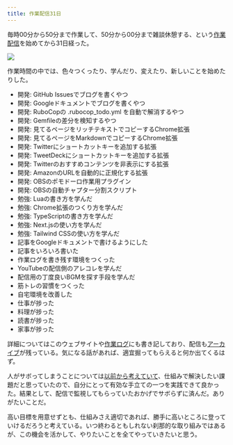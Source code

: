 ```yaml
---
title: 作業配信31日
---
```

毎時00分から50分まで作業して、50分から00分まで雑談休憩する、という[作業配信](https://www.youtube.com/c/r7kamura)を始めてから31日経った。

![](https://lh3.googleusercontent.com/docs/ADP-6oFdJImr-os1UkCvNMraUFWOaxfwH9-HZNFIIdrxeQqlz6LIqrXdeG-80jyFQZuzlLJdOWyuDpxWm6G716wiliQKpLhvT8E1CfoZXAmlbyy7c4fdApOFM93jckqC1RROpThIyDK6IbdVK31bLb0lMy-sz83fryXwnrjgw1oHdiz3OHkTg8z8_khWZ2MROIq1LpQVL7Xi0oS_o0AJJvagRIPJZiTXWf4SbxIz8LEMpiU7FBgX8wYlEvTwAQd-25XQSEOQJfpem4JTUqYUTyT5YWmyFSpLQNHkWzYzIH3G0ZfsYfgmeaHxMYO8DB1F2kdEaP9oHmhePFDVKHOGaOlcXIr70Kz_7DhqnVncEmPMEXM8O5kxFwAXwR6RqdP3NoAx4swildjSh3461QaTORjP0-aPtbj0O4AQBRTRr9tR5aqZayUkuhh12mUvkYB2FhsFFAKEc5JZ5KXkPT6-NYFZk1BEYKC2dPwbHbUdzJY9hqa05kAgNajigyybZ45hGTS9-WmG594XXn0qtELD1FJhYOlTfOVSuhfrFyyneG-xiQ_FDddUHL2l3RhZYOOD5BGEgGZoqRwoRfXWrOLcaIa9wzQlqnzx7BHpcOa9vq0qePIPzMS6JfN3MmsZw4cxIgc2mAGTEk_2IGYOVDc73poEfIpJIuAhUUkJjgn-MViv3eDoJldN3qaypFkrO435KPYLU3F43Gu6CJrSPrhwQkP84Ho2ZmCA9P_bijjJZCWtWJxX38LzchuWBZEXtFLWURhDTq_Seq_mbN8aPFHzRa0UZ4Vs3-KzMBOJorO0-HC-yWvC5kiTSFmpO_nlt17qWpS3e7iTOyvpyAu8B9zkeqge9URSerEuUWKM54RSHFfQhPqc5z-Ygcgi8IInzXu7B5-jCUisXyacVmcBoGlAUx4foyhzAY_6NphGof1EHBoIwFA1_0LXdoRbhPyik6eCEggWUziTjIuWWxjxUXUqIQle2ddFwFXlnz48IAGyPugl_CGHnzQnY3MShPeX7AiiDV1W1xBcvH6uRkoK-IQgEeX7Tox2PYFXeIC6sCeOwjWnbnTgs0KpC2_lPOIasjKZ_mLcGQWEaZTnAD7Sso2lqvhm7kZOmHLrrzBQqZ0IJN2kDFz6ec0F3rQl_fU2QsmbEaQ8dKPv8awfswgEnH1Zf-6fMp77aWYqUzwOEW8si02Yt8TDGKaI8jOm3eInkp7Vsma4vyZZ2e1TZwI61d8R1E9XWTVuqoBpysQo4F3lycp3j2qdnA6Y)

作業時間の中では、色々つくったり、学んだり、変えたり、新しいことを始めたりした。

*   開発: GitHub Issuesでブログを書くやつ
*   開発: Googleドキュメントでブログを書くやつ
*   開発: RuboCopの .rubocop\_todo.yml を自動で解消するやつ
*   開発: Gemfileの差分を検知するやつ
*   開発: 見てるページをリッチテキストでコピーするChrome拡張
*   開発: 見てるページをMarkdownでコピーするChrome拡張
*   開発: Twitterにショートカットキーを追加する拡張
*   開発: TweetDeckにショートカットキーを追加する拡張
*   開発: Twitterのおすすめコンテンツを非表示にする拡張
*   開発: AmazonのURLを自動的に正規化する拡張
*   開発: OBSのポモドーロ作業用プラグイン
*   開発: OBSの自動チャプター分割スクリプト
*   勉強: Luaの書き方を学んだ
*   勉強: Chrome拡張のつくり方を学んだ
*   勉強: TypeScriptの書き方を学んだ
*   勉強: Next.jsの使い方を学んだ
*   勉強: Tailwind CSSの使い方を学んだ
*   記事をGoogleドキュメントで書けるようにした
*   記事をいろいろ書いた
*   作業ログを書き残す環境をつくった
*   YouTubeの配信側のアレコレを学んだ
*   配信用の丁度良いBGMを探す手段を学んだ
*   筋トレの習慣をつくった
*   自宅環境を改善した
*   仕事が捗った
*   料理が捗った
*   読書が捗った
*   家事が捗った

詳細についてはこのウェブサイトや[作業ログ](https://r7kamura.github.io/diary/)にも書き記しており、配信も[アーカイブ](https://www.youtube.com/c/r7kamura)が残っている。気になる話があれば、適宜掘ってもらえると何か出てくるはず。

人がサボってしまうことについては[以前から考えていて](https://twitter.com/r7kamura/status/1529728163068395521)、仕組みで解決したい課題だと思っていたので、自分にとって有効な手立ての一つを実践できて良かった。結果として、配信で監視してもらっていたおかげでサボらずに済んだ。ありがたいことだ。

高い目標を用意せずとも、仕組みさえ適切であれば、勝手に高いところに登っていけるだろうと考えている。いつ終わるともしれない刹那的な取り組みではあるが、この機会を活かして、やりたいことを全てやっていきたいと思う。
